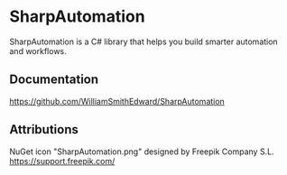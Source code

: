 # SharpAutomation
SharpAutomation is a C# library that helps you build smarter automation and workflows.

## Documentation
https://github.com/WilliamSmithEdward/SharpAutomation

## Attributions
NuGet icon "SharpAutomation.png" designed by Freepik Company S.L. https://support.freepik.com/